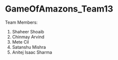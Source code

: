 # GameOfAmazons_Team13

Team Members:
1. Shaheer Shoaib
2. Chinmay Arvind
3. Mete Cil
4. Satanshu Mishra
5. Anitej Isaac Sharma
